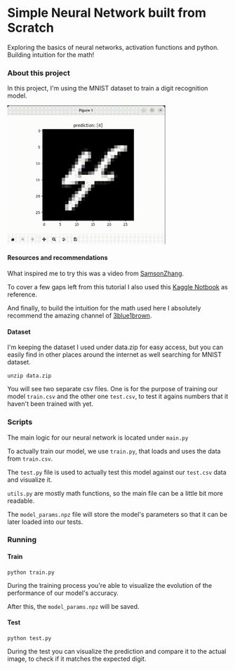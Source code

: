 # Simple Neural Network built from Scratch

Exploring the basics of neural networks, activation functions and python. Building intuition for the math!

### About this project

In this project, I'm using the MNIST dataset to train a digit recognition model.

<img src="https://raw.githubusercontent.com/thayssn/neural_network_from_scratch/main/assets/thumb.gif" width="360"/>

#### Resources and recommendations

What inspired me to try this was a video from [SamsonZhang](https://www.youtube.com/watch?v=w8yWXqWQYmU&ab_channel=SamsonZhang).

To cover a few gaps left from this tutorial I also used this [Kaggle Notbook](https://www.kaggle.com/code/wwsalmon/simple-mnist-nn-from-scratch-numpy-no-tf-keras) as reference.

And finally, to build the intuition for the math used here I absolutely recommend the amazing channel of [3blue1brown](https://www.youtube.com/@3blue1brown).

#### Dataset

I'm keeping the dataset I used under data.zip for easy access, but you can easily find in other places around the internet as well searching for MNIST dataset.

```
unzip data.zip
```

You will see two separate csv files. One is for the purpose of training our model `train.csv` and the other one `test.csv`, to test it agains numbers that it haven't been trained with yet.

### Scripts

The main logic for our neural network is located under `main.py`

To actually train our model, we use `train.py`, that loads and uses the data from `train.csv`.

The `test.py` file is used to actually test this model against our `test.csv` data and visualize it.

`utils.py` are mostly math functions, so the main file can be a little bit more readable.

The `model_params.npz` file will store the model's parameters so that it can be later loaded into our tests.

### Running

#### Train

```
python train.py
```

During the training process you're able to visualize the evolution of the performance of our model's accuracy.

After this, the `model_params.npz` will be saved.

#### Test

```
python test.py
```

During the test you can visualize the prediction and compare it to the actual image, to check if it matches the expected digit.

